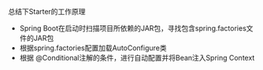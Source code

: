 总结下Starter的工作原理

- Spring Boot在启动时扫描项目所依赖的JAR包，寻找包含spring.factories文件的JAR包
- 根据spring.factories配置加载AutoConfigure类
- 根据 @Conditional注解的条件，进行自动配置并将Bean注入Spring Context